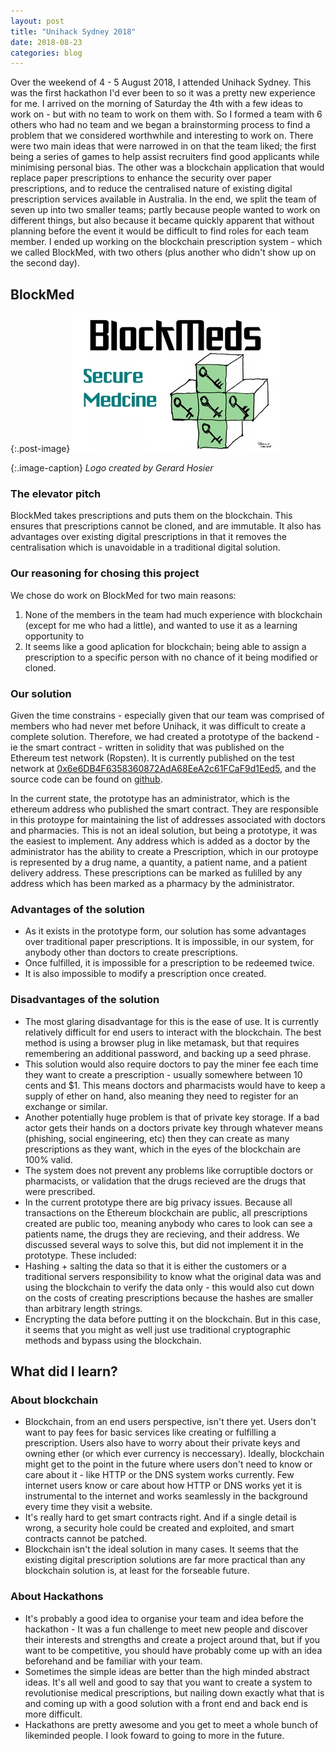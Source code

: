 ```yaml
---
layout: post
title: "Unihack Sydney 2018"
date: 2018-08-23
categories: blog
---
```


Over the weekend of 4 - 5 August 2018, I attended Unihack Sydney. This was the first hackathon I'd ever been to so it was a pretty new experience for me.
I arrived on the morning of Saturday the 4th with a few ideas to work on - but with no team to work on them with. So I formed a team with 6 others who had no team and we began a brainstorming process to find a problem that we considered worthwhile and interesting to work on.
There were two main ideas that were narrowed in on that the team liked; the first being a series of games to help assist recruiters find good applicants while minimising personal bias. The other was a blockchain application that would replace paper prescriptions to enhance the security over paper prescriptions, and to reduce the centralised nature of existing digital prescription services available in Australia.
In the end, we split the team of seven up into two smaller teams; partly because people wanted to work on different things, but also because it became quickly apparent that without planning before the event it would be difficult to find roles for each team member.
I ended up working on the blockchain prescription system - which we called BlockMed, with two others (plus another who didn't show up on the second day).

## BlockMed

{:.post-image}
![BlockMed](/assets/img/blockMed.jpg)

{:.image-caption}
*Logo created by Gerard Hosier*

### The elevator pitch

BlockMed takes prescriptions and puts them on the blockchain. This ensures that prescriptions cannot be cloned, and are immutable. It also has advantages over existing digital prescriptions in that it removes the centralisation which is unavoidable in a traditional digital solution.

### Our reasoning for chosing this project

We chose do work on BlockMed for two main reasons:
 1. None of the members in the team had much experience with blockchain (except for me who had a little), and wanted to use it as a learning opportunity to 
 2. It seems like a good aplication for blockchain; being able to assign a prescription to a specific person with no chance of it being modified or cloned.

### Our solution

Given the time constrains - especially given that our team was comprised of members who had never met before Unihack, it was difficult to create a complete solution. Therefore, we had created a prototype of the backend - ie the smart contract - written in solidity that was published on the Ethereum test network (Ropsten).
It is currently published on the test network at [0x6e6DB4F6358360872AdA68EeA2c61FCaF9d1Eed5](https://ropsten.etherscan.io/address/0x6e6db4f6358360872ada68eea2c61fcaf9d1eed5), and the source code can be found on [github](https://github.com/bowdens/blockmed).

In the current state, the prototype has an administrator, which is the ethereum address who published the smart contract. They are responsible in this protoype for maintaining the list of addresses associated with doctors and pharmacies. This is not an ideal solution, but being a prototype, it was the easiest to implement.
Any address which is added as a doctor by the administrator has the ability to create a Prescription, which in our protoype is represented by a drug name, a quantity, a patient name, and a patient delivery address. These prescriptions can be marked as fulilled by any address which has been marked as a pharmacy by the administrator.

### Advantages of the solution
* As it exists in the prototype form, our solution has some advantages over traditional paper prescriptions. It is impossible, in our system, for anybody other than doctors to create prescriptions.
* Once fulfilled, it is impossible for a prescription to be redeemed twice.
* It is also impossible to modify a prescription once created.

### Disadvantages of the solution
* The most glaring disadvantage for this is the ease of use. It is currently relatively difficult for end users to interact with the blockchain. The best method is using a browser plug in like metamask, but that requires remembering an additional password, and backing up a seed phrase.
* This solution would also require doctors to pay the miner fee each time they want to create a prescription - usually somewhere between 10 cents and $1. This means doctors and pharmacists would have to keep a supply of ether on hand, also meaning they need to register for an exchange or similar.
* Another potentially huge problem is that of private key storage. If a bad actor gets their hands on a doctors private key through whatever means (phishing, social engineering, etc) then they can create as many prescriptions as they want, which in the eyes of the blockchain are 100% valid.
* The system does not prevent any problems like corruptible doctors or pharmacists, or validation that the drugs recieved are the drugs that were prescribed.
* In the current prototype there are big privacy issues. Because all transactions on the Ethereum blockchain are public, all prescriptions created are public too, meaning anybody who cares to look can see a patients name, the drugs they are recieving, and their address. We discussed several ways to solve this, but did not implement it in the prototype. These included:
 * Hashing + salting the data so that it is either the customers or a traditional servers responsibility to know what the original data was and using the blockchain to verify the data only - this would also cut down on the costs of creating prescriptions because the hashes are smaller than arbitrary length strings.
 * Encrypting the data before putting it on the blockchain. But in this case, it seems that you might as well just use traditional cryptographic methods and bypass using the blockchain.


## What did I learn?

### About blockchain
* Blockchain, from an end users perspective, isn't there yet. Users don't want to pay fees for basic services like creating or fulfilling a prescription. Users also have to worry about their private keys and owning ether (or which ever currency is neccessary). Ideally, blockchain might get to the point in the future where users don't need to know or care about it - like HTTP or the DNS system works currently. Few internet users know or care about how HTTP or DNS works yet it is instrumental to the internet and works seamlessly in the background every time they visit a website.
* It's really hard to get smart contracts right. And if a single detail is wrong, a security hole could be created and exploited, and smart contracts cannot be patched.
* Blockchain isn't the ideal solution in many cases. It seems that the existing digital prescription solutions are far more practical than any blockchain solution is, at least for the forseable future.

### About Hackathons
* It's probably a good idea to organise your team and idea before the hackathon - It was a fun challenge to meet new people and discover their interests and strengths and create a project around that, but if you want to be competitive, you should have probably come up with an idea beforehand and be familiar with your team.
* Sometimes the simple ideas are better than the high minded abstract ideas. It's all well and good to say that you want to create a system to revolutionise medical prescriptions, but nailing down exactly what that is and coming up with a good solution with a front end and back end is more difficult.
* Hackathons are pretty awesome and you get to meet a whole bunch of likeminded people. I look foward to going to more in the future.


